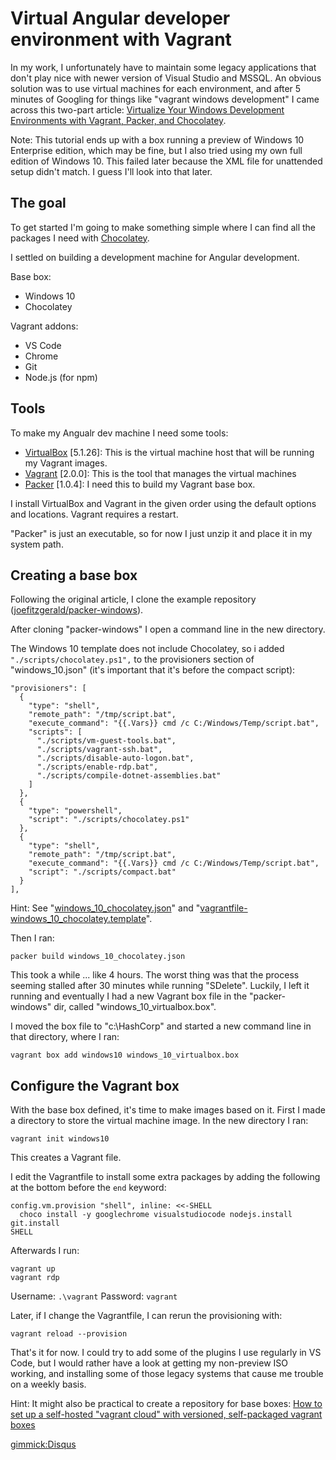 # Virtual Angular developer environment with Vagrant 

In my work, I unfortunately have to maintain some legacy applications that don't play nice with newer version of Visual Studio and MSSQL. An obvious solution was to use virtual machines for each environment, and after 5 minutes of Googling for things like "vagrant windows development" I came across this two-part article: [Virtualize Your Windows Development Environments with Vagrant, Packer, and Chocolatey](http://www.developer.com/net/virtualize-your-windows-development-environments-with-vagrant-packer-and-chocolatey-part-1.html).

Note: This tutorial ends up with a box running a preview of Windows 10 Enterprise edition, which may be fine, but I also tried using my own full edition of Windows 10. This failed later because the XML file for unattended setup didn't match. I guess I'll look into that later.

## The goal

To get started I'm going to make something simple where I can find all the packages I need with [Chocolatey](https://chocolatey.org). 

I settled on building a development machine for Angular development.

Base box:

* Windows 10
* Chocolatey

Vagrant addons:

* VS Code
* Chrome
* Git
* Node.js (for npm)

## Tools

To make my Angualr dev machine I need some tools:

* [VirtualBox](https://www.virtualbox.org/wiki/Downloads) [5.1.26]:
  This is the virtual machine host that will be running my Vagrant images.
* [Vagrant](https://www.vagrantup.com/downloads.html) [2.0.0]:
  This is the tool that manages the virtual machines
* [Packer](https://www.packer.io/downloads.html) [1.0.4]:
  I need this to build my Vagrant base box.

I install VirtualBox and Vagrant in the given order using the default options and locations. Vagrant requires a restart.

"Packer" is just an executable, so for now I just unzip it and place it in my system path.

## Creating a base box

Following the original article, I clone the example repository
([joefitzgerald/packer-windows](https://github.com/joefitzgerald/packer-windows.git)).

<!--
I copied my Windows Professional 10 ISO into "packer-windows\iso\windows10.iso".

I then calculated the SHA1 checksum using [File Checksum Integrity Verifier](https://support.microsoft.com/en-us/help/841290)

    fciv.exe -sha1 .\iso\windows10.iso

I edited "packer-windows\answer_files\10\Autounattend.xml" to set the &lt;ProductKey&gt;, remembering to wrap the key with &lt;Key&gt; tags.

    packer build -var iso_url=./iso/windows10.iso -var iso_checksum=c42b107cb8930ca82a42be0f9325a37be2e8ff64 windows_10.json

This sort of works, but fails because the answers in the autounattend.xml file doesn't match the ISO :/
-->

After cloning "packer-windows" I open a command line in the new directory.

The Windows 10 template does not include Chocolatey, so i added ``"./scripts/chocolatey.ps1",`` to the provisioners section of "windows_10.json" (it's important that it's before the compact script):

    "provisioners": [
      {
        "type": "shell",
        "remote_path": "/tmp/script.bat",
        "execute_command": "{{.Vars}} cmd /c C:/Windows/Temp/script.bat",
        "scripts": [
          "./scripts/vm-guest-tools.bat",
          "./scripts/vagrant-ssh.bat",
          "./scripts/disable-auto-logon.bat",
          "./scripts/enable-rdp.bat",
          "./scripts/compile-dotnet-assemblies.bat"
        ]
      },
      {
        "type": "powershell",
        "script": "./scripts/chocolatey.ps1"
      },
      {
        "type": "shell",
        "remote_path": "/tmp/script.bat",
        "execute_command": "{{.Vars}} cmd /c C:/Windows/Temp/script.bat",
        "script": "./scripts/compact.bat"
      }
    ],

Hint: See "[windows_10_chocolatey.json](examples/windows_10_chocolatey.json)" and "[vagrantfile-windows_10_chocolatey.template](examples/vagrantfile-windows_10_chocolatey.template)".

Then I ran:

    packer build windows_10_chocolatey.json

This took a while ... like 4 hours. The worst thing was that the process seeming stalled after 30 minutes while running "SDelete". Luckily, I left it running and eventually I had a new Vagrant box file in the "packer-windows" dir, called "windows_10_virtualbox.box".

I moved the box file to "c:\HashCorp" and started a new command line in that directory, where I ran:

    vagrant box add windows10 windows_10_virtualbox.box

## Configure the Vagrant box

With the base box defined, it's time to make images based on it. First I made a directory to store the virtual machine image. In the new directory I ran: 

    vagrant init windows10

This creates a Vagrant file.

I edit the Vagrantfile to install some extra packages by adding the following at the bottom before the ``end`` keyword:

    config.vm.provision "shell", inline: <<-SHELL
      choco install -y googlechrome visualstudiocode nodejs.install git.install
    SHELL

Afterwards I run:

    vagrant up
    vagrant rdp

Username: ``.\vagrant``
Password: ``vagrant``

Later, if I change the Vagrantfile, I can rerun the provisioning with:

    vagrant reload --provision

That's it for now. I could try to add some of the plugins I use regularly in VS Code, but I would rather have a look at getting my non-preview ISO working, and installing some of those legacy systems that cause me trouble on a weekly basis.

Hint: It might also be practical to create a repository for base boxes: [How to set up a self-hosted "vagrant cloud" with versioned, self-packaged vagrant boxes](https://github.com/hollodotme/Helpers/blob/master/Tutorials/vagrant/self-hosted-vagrant-boxes-with-versioning.md)

<!-- https://scotch.io/tutorials/how-to-create-a-vagrant-base-box-from-an-existing-one -->

[gimmick:Disqus](swissarmyronin-github-io)